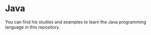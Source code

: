 # Java 

 You can find his studies and examples to learn the Java programming language in this repository.
